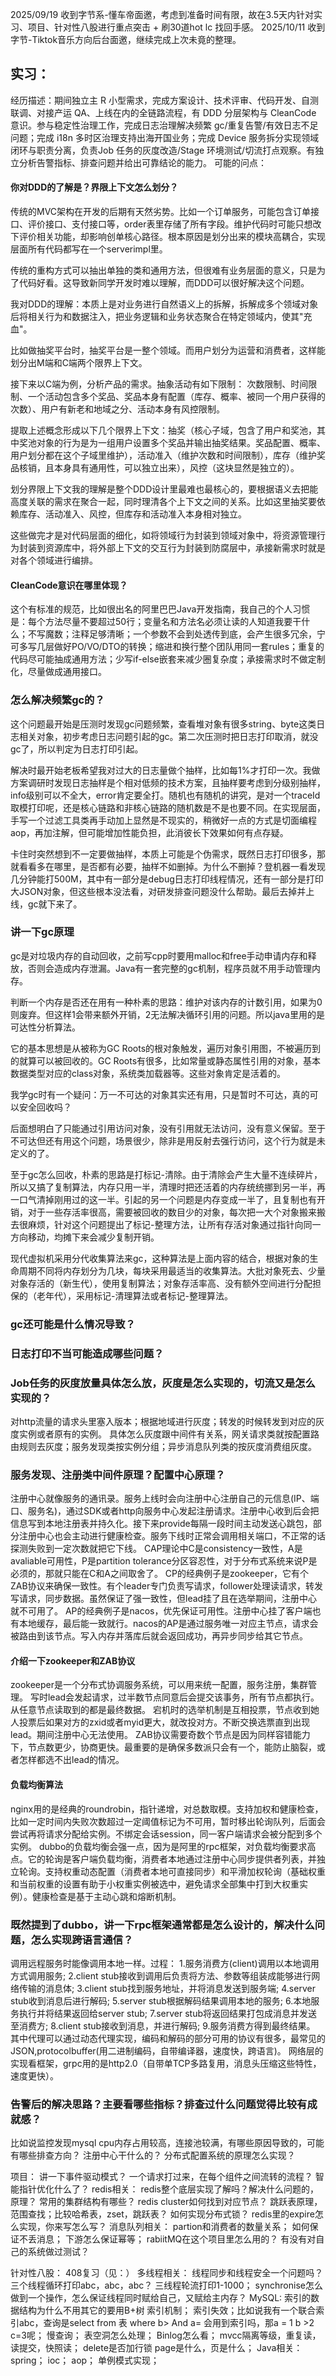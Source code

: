 2025/09/19 收到字节系-懂车帝面邀，考虑到准备时间有限，故在3.5天内针对实习、项目、针对性八股进行重点突击 + 刷30道hot lc 找回手感。
2025/10/11 收到字节-Tiktok音乐方向后台面邀，继续完成上次未竟的整理。

 

## 实习：

经历描述：期间独立主 R 小型需求，完成方案设计、技术评审、代码开发、自测联调、对接产运 QA、上线在内的全链路流程，有 DDD 分层架构与 CleanCode 意识。参与稳定性治理工作，完成日志治理解决频繁 gc/重复告警/有效日志不足问题；完成 i18n 多时区治理支持出海开国业务；完成 Device 服务拆分实现领域闭环与职责分离，负责Job 任务的灰度改造/Stage 环境测试/切流打点观察。有独立分析告警指标、排查问题并给出可靠结论的能力。
可能的问点：

#### 你对DDD的了解是？界限上下文怎么划分？
传统的MVC架构在开发的后期有天然劣势。比如一个订单服务，可能包含订单接口、评价接口、支付接口等，order表里存储了所有字段。维护代码时可能只想改下评价相关功能，却影响创单核心路径。根本原因是划分出来的模块高耦合，实现层面所有代码都写在一个serverimpl里。

传统的重构方式可以抽出单独的类和通用方法，但很难有业务层面的意义，只是为了代码好看。这导致新同学开发时难以理解，而DDD可以很好解决这个问题。

我对DDD的理解：本质上是对业务进行自然语义上的拆解，拆解成多个领域对象后将相关行为和数据注入，把业务逻辑和业务状态聚合在特定领域内，使其"充血"。

比如做抽奖平台时，抽奖平台是一整个领域。而用户划分为运营和消费者，这样能划分出M端和C端两个限界上下文。

接下来以C端为例，分析产品的需求。抽象活动有如下限制：
次数限制、时间限制、一个活动包含多个奖品、奖品本身有配置（库存、概率、被同一个用户获得的次数）、用户有新老和地域之分、活动本身有风控限制。

提取上述概念形成以下几个限界上下文：抽奖（核心子域，包含了用户和奖池，其中奖池对象的行为是为一组用户设置多个奖品并输出抽奖结果。奖品配置、概率、用户划分都在这个子域里维护），活动准入（维护次数和时间限制），库存（维护奖品核销，且本身具有通用性，可以独立出来），风控（这块显然是独立的）。

划分界限上下文我的理解是整个DDD设计里最难也最核心的，要根据语义去把能高度关联的需求在聚合一起，同时理清各个上下文之间的关系。比如这里抽奖要依赖库存、活动准入、风控，但库存和活动准入本身相对独立。

这些做完才是对代码层面的细化，如将领域行为封装到领域对象中，将资源管理行为封装到资源库中，将外部上下文的交互行为封装到防腐层中，承接新需求时就是对各个领域进行编排。



#### CleanCode意识在哪里体现？
这个有标准的规范，比如很出名的阿里巴巴Java开发指南，我自己的个人习惯是：每个方法尽量不要超过50行；变量名和方法名必须让读的人知道我要干什么；不写魔数；注释足够清晰；一个参数不会到处透传到底，会产生很多冗余，宁可多写几层做好PO/VO/DTO的转换；缩进和换行整个团队用同一套rules；重复的代码尽可能抽成通用方法；少写if-else嵌套来减少圈复杂度；承接需求时不做定制化，尽量做成通用接口。


### 怎么解决频繁gc的？
这个问题最开始是压测时发现gc问题频繁，查看堆对象有很多string、byte这类日志相关对象，初步考虑日志问题引起的gc。第二次压测时把日志打印取消，就没gc了，所以判定为日志打印引起。

解决时最开始老板希望我对过大的日志量做个抽样，比如每1%才打印一次。我做方案调研时发现日志抽样是个相对低频的技术方案，且抽样要考虑到分级别抽样，info级别可以不全大，error肯定要全打。随机也有随机的讲究，是对一个traceId取模打印呢，还是核心链路和非核心链路的随机数是不是也要不同。在实现层面，手写一个过滤工具类再手动加上显然是不现实的，稍微好一点的方式是切面编程aop，再加注解，但可能增加性能负担，此消彼长下效果如何有点存疑。

卡住时突然想到不一定要做抽样，本质上可能是个伪需求，既然日志打印很多，那就看看多在哪里，是否都有必要，抽样不如删掉。为什么不删掉？登机器一看发现几分钟能打500M，其中有一部分是debug日志打印线程情况，还有一部分是打印大JSON对象，但这些根本没法看，对研发排查问题没什么帮助。最后去掉并上线，gc就下来了。



### 讲一下gc原理
gc是对垃圾内存的自动回收，之前写cpp时要用malloc和free手动申请内存和释放，否则会造成内存泄漏。Java有一套完整的gc机制，程序员就不用手动管理内存。

判断一个内存是否还在用有一种朴素的思路：维护对该内存的计数引用，如果为0则废弃。但这样1会带来额外开销，2无法解决循环引用的问题。所以java里用的是可达性分析算法。

它的基本思想是从被称为GC Roots的根对象触发，遍历对象引用图，不被遍历到的就算可以被回收的。GC Roots有很多，比如常量或静态属性引用的对象，基本数据类型对应的class对象，系统类加载器等。这些对象肯定是活着的。

我学gc时有一个疑问：万一不可达的对象其实还有用，只是暂时不可达，真的可以安全回收吗？

后面想明白了只能通过引用访问对象，没有引用就无法访问，没有意义保留。至于不可达但还有用这个问题，场景很少，除非是用反射去强行访问，这个行为就是未定义的了。

至于gc怎么回收，朴素的思路是打标记-清除。由于清除会产生大量不连续碎片，所以又搞了复制算法，内存只用一半，清理时把还活着的内存统统挪到另一半，再一口气清掉刚用过的这一半。引起的另一个问题是内存变成一半了，且复制也有开销，对于一些存活率很高，需要被回收的数目少的对象，每次把一大个对象搬来搬去很麻烦，针对这个问题提出了标记-整理方法，让所有存活对象通过指针向同一方向移动，均摊下来会减少复制开销。

现代虚拟机采用分代收集算法来gc，这种算法是上面内容的结合，根据对象的生命周期不同将内存划分为几块，每块采用最适当的收集算法。大批对象死去、少量对象存活的（新生代），使用复制算法；对象存活率高、没有额外空间进行分配担保的（老年代），采用标记-清理算法或者标记-整理算法。


### gc还可能是什么情况导致？



### 日志打印不当可能造成哪些问题？


### Job任务的灰度放量具体怎么放，灰度是怎么实现的，切流又是怎么实现的？
对http流量的请求头里塞入版本；根据地域进行灰度；转发的时候转发到对应的灰度实例或者原有的实例。
具体怎么灰度跟中间件有关系，网关请求类就按配置路由规则去灰度；服务发现类按实例分组；异步消息队列类的按灰度消费组灰度。

### 服务发现、注册类中间件原理？配置中心原理？
注册中心就像服务的通讯录。服务上线时会向注册中心注册自己的元信息(IP、端口、服务名)，通过SDK或者http向服务中心发起注册请求。注册中心收到后会把信息写到本地注册表并持久化。接下来provide每隔一段时间主动发送心跳包，部分注册中心也会主动进行健康检查。服务下线时正常会调用相关端口，不正常的话探测失败到一定次数就把它下线。
CAP理论中C是consistency一致性，A是avaliable可用性，P是partition tolerance分区容忍性，对于分布式系统来说P是必须的，那就只能在C和A之间取舍了。
CP的经典例子是zookeeper，它有个ZAB协议来确保一致性。有个leader专门负责写请求，follower处理读请求，转发写请求，同步数据。虽然保证了强一致性，但lead挂了且在选举期间，注册中心就不可用了。
AP的经典例子是nacos，优先保证可用性。注册中心挂了客户端也有本地缓存，最后能一致就行。nacos的AP是通过服务唯一对应主节点，请求会被路由到该节点。写入内存并落库后就会返回成功，再异步同步给其它节点。

#### 介绍一下zookeeper和ZAB协议
zookeeper是一个分布式协调服务系统，可以用来统一配置，服务注册，集群管理。
写时lead会发起请求，过半数节点同意后会提交该事务，所有节点都执行。从任意节点读取到的都是最终数据。
宕机时的选举机制是互相投票，节点收到她人投票后如果对方的zxid或者myid更大，就改投对方。不断交换选票直到出现lead。期间注册中心无法使用。
ZAB协议需要奇数个节点是因为同样容错能力下，节点数更少，协商更快。最重要的是确保多数派只会有一个，能防止脑裂，或者怎样都选不出lead的情况。


#### 负载均衡算法
nginx用的是经典的roundrobin，指针递增，对总数取模。支持加权和健康检查，比如一定时间内失败次数超过一定阈值标记为不可用，暂时移出轮询队列，后面会尝试再将请求分配给实例。不绑定会话session，同一客户端请求会被分配到多个实例。
dubbo的负载均衡会强一点，因为是阿里的rpc框架，对负载均衡要求高点。它的轮询是客户端负载均衡，消费者本地通过注册中心同步提供者列表，并独立轮询。支持权重动态配置（消费者本地可直接同步）和平滑加权轮询（基础权重和当前权重的设置有助于小权重实例被选中，避免请求全部集中打到大权重实例）。健康检查是基于主动心跳和熔断机制。

### 既然提到了dubbo，讲一下rpc框架通常都是怎么设计的，解决什么问题，怎么实现跨语言通信？
调用远程服务时能像调用本地一样。过程：
1.服务消费方(client)调用以本地调用方式调用服务;
2.client stub接收到调用后负责将方法、参数等组装成能够进行网络传输的消息体;
3.client stub找到服务地址，并将消息发送到服务端;
4.server stub收到消息后进行解码;
5.server stub根据解码结果调用本地的服务;
6.本地服务执行并将结果返回给server stub;
7.server stub将返回结果打包成消息并发送至消费方;
8.client stub接收到消息，并进行解码;
9.服务消费方得到最终结果。
其中代理可以通过动态代理实现，编码和解码的部分可用的协议有很多，最常见的JSON,protocolbuffer(用二进制编码，自带编译器，速度快，跨语言)。
网络层的实现看框架，grpc用的是http2.0（自带单TCP多路复用，消息头压缩这些特性，速度更快）。

### 告警后的解决思路？主要看哪些指标？排查过什么问题觉得比较有成就感？
比如说监控发现mysql cpu内存占用较高，连接池较满，有哪些原因导致的，可能有哪些排查方向？
注册中心干什么的？
分布式配置系统的原理怎么实现？
 
项目：
讲一下事件驱动模式？
一个请求打过来，在每个组件之间流转的流程？
智能指针优化什么了？
redis相关：
redis整个底层实现了解吗？解决什么问题的，原理？
常用的集群结构有哪些？
redis cluster如何找到对应节点？
跳跃表原理，范围查找；比较哈希表，zset，跳跃表？
如何实现分布式锁？
redis里的expire怎么实现，你来写怎么写？
消息队列相关：
partion和消费者的数量关系；
如何保证不丢消息；
下游怎么保证幂等；
rabiitMQ在这个项目里怎么用的？
有没有对自己的系统做过测试？
 
针对性八股：
408复习（见：）
多线程相关：
线程同步和线程安全一个问题吗？
三个线程循环打印abc，abc，abc？
三线程轮流打印1-1000；
synchronise怎么做到一个操作，怎么保证线程同时赋给自己，又赋给主内存？
MySQL:
索引的数据结构为什么不用其它的要用B+树
索引机制；
索引失效；比如说我有一个联合索引abc，查询是select from 表 where b> And a= 会用到索引吗，那a = 1 b >2 c=3呢；
慢查询；
表空洞怎么处理；
Binlog怎么看；
mvcc隔离等级，重复读，读提交，快照读；
delete是否加行锁
page是什么，页是什么；
Java相关：
spring；
ioc；
aop；
单例模式实现；
